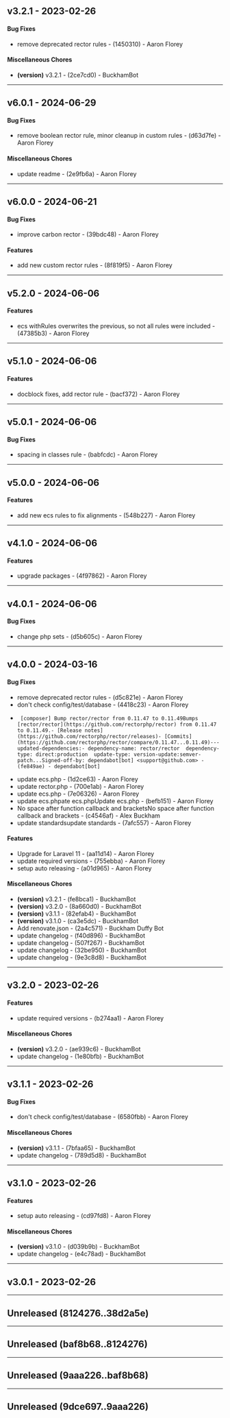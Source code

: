 ## v3.2.1 - 2023-02-26
#### Bug Fixes
- remove deprecated rector rules - (1450310) - Aaron Florey
#### Miscellaneous Chores
- **(version)** v3.2.1 - (2ce7cd0) - BuckhamBot

- - -
## v6.0.1 - 2024-06-29
#### Bug Fixes
- remove boolean rector rule, minor cleanup in custom rules - (d63d7fe) - Aaron Florey
#### Miscellaneous Chores
- update readme - (2e9fb6a) - Aaron Florey

- - -

## v6.0.0 - 2024-06-21
#### Bug Fixes
- improve carbon rector - (39bdc48) - Aaron Florey
#### Features
- add new custom rector rules - (8f819f5) - Aaron Florey

- - -

## v5.2.0 - 2024-06-06
#### Features
- ecs withRules overwrites the previous, so not all rules were included - (47385b3) - Aaron Florey

- - -

## v5.1.0 - 2024-06-06
#### Features
- docblock fixes, add rector rule - (bacf372) - Aaron Florey

- - -

## v5.0.1 - 2024-06-06
#### Bug Fixes
- spacing in classes rule - (babfcdc) - Aaron Florey

- - -

## v5.0.0 - 2024-06-06
#### Features
- add new ecs rules to fix alignments - (548b227) - Aaron Florey

- - -

## v4.1.0 - 2024-06-06
#### Features
- upgrade packages - (4f97862) - Aaron Florey

- - -

## v4.0.1 - 2024-06-06
#### Bug Fixes
- change php sets - (d5b605c) - Aaron Florey

- - -

## v4.0.0 - 2024-03-16
#### Bug Fixes
- remove deprecated rector rules - (d5c821e) - Aaron Florey
- don't check config/test/database - (4418c23) - Aaron Florey
-      [composer] Bump rector/rector from 0.11.47 to 0.11.49Bumps [rector/rector](https://github.com/rectorphp/rector) from 0.11.47 to 0.11.49.- [Release notes](https://github.com/rectorphp/rector/releases)- [Commits](https://github.com/rectorphp/rector/compare/0.11.47...0.11.49)---updated-dependencies:- dependency-name: rector/rector  dependency-type: direct:production  update-type: version-update:semver-patch...Signed-off-by: dependabot[bot] <support@github.com> - (fe849ae) - dependabot[bot]
- update ecs.php - (1d2ce63) - Aaron Florey
- update rector.php - (700e1ab) - Aaron Florey
- update ecs.php - (7e06326) - Aaron Florey
- update ecs.phpate ecs.phpUpdate ecs.php - (befb151) - Aaron Florey
- No space after function callback and bracketsNo space after function callback and brackets - (c4546af) - Alex Buckham
- update standardsupdate standards - (7afc557) - Aaron Florey
#### Features
- Upgrade for Laravel 11 - (aa11d14) - Aaron Florey
- update required versions - (755ebba) - Aaron Florey
- setup auto releasing - (a01d965) - Aaron Florey
#### Miscellaneous Chores
- **(version)** v3.2.1 - (fe8bca1) - BuckhamBot
- **(version)** v3.2.0 - (8a660d0) - BuckhamBot
- **(version)** v3.1.1 - (82efab4) - BuckhamBot
- **(version)** v3.1.0 - (ca3e5dc) - BuckhamBot
- Add renovate.json - (2a4c571) - Buckham Duffy Bot
- update changelog - (f40d896) - BuckhamBot
- update changelog - (507f267) - BuckhamBot
- update changelog - (32be950) - BuckhamBot
- update changelog - (9e3c8d8) - BuckhamBot

- - -


## v3.2.0 - 2023-02-26
#### Features
- update required versions - (b274aa1) - Aaron Florey
#### Miscellaneous Chores
- **(version)** v3.2.0 - (ae939c6) - BuckhamBot
- update changelog - (1e80bfb) - BuckhamBot

- - -

## v3.1.1 - 2023-02-26
#### Bug Fixes
- don't check config/test/database - (6580fbb) - Aaron Florey
#### Miscellaneous Chores
- **(version)** v3.1.1 - (7bfaa65) - BuckhamBot
- update changelog - (789d5d8) - BuckhamBot

- - -

## v3.1.0 - 2023-02-26
#### Features
- setup auto releasing - (cd97fd8) - Aaron Florey
#### Miscellaneous Chores
- **(version)** v3.1.0 - (d039b9b) - BuckhamBot
- update changelog - (e4c78ad) - BuckhamBot

- - -

## v3.0.1 - 2023-02-26

- - -

## Unreleased (8124276..38d2a5e)

- - -

## Unreleased (baf8b68..8124276)

- - -

## Unreleased (9aaa226..baf8b68)

- - -

## Unreleased (9dce697..9aaa226)
